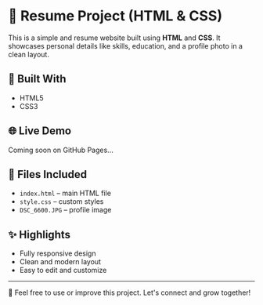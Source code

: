 # 💼 Resume Project (HTML & CSS)

This is a simple and resume website built using **HTML** and **CSS**. It showcases personal details like skills, education, and a profile photo in a clean layout.

## 🔧 Built With

- HTML5
- CSS3

## 🌐 Live Demo

Coming soon on GitHub Pages...

## 📂 Files Included

- `index.html` – main HTML file
- `style.css` – custom styles
- `DSC_6600.JPG` – profile image

## ✨ Highlights

- Fully responsive design
- Clean and modern layout
- Easy to edit and customize

---

👋 Feel free to use or improve this project. Let's connect and grow together!
